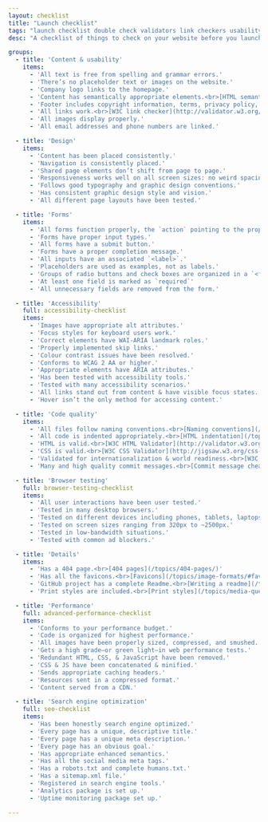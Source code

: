 ```yaml
---
layout: checklist
title: "Launch checklist"
tags: "launch checklist double check validators link checkers usability browser testing analytics monitoring"
desc: "A checklist of things to check on your website before you launch it, for Web Dev 4."

groups:
  - title: 'Content & usability'
    items:
      - 'All text is free from spelling and grammar errors.'
      - 'There’s no placeholder text or images on the website.'
      - 'Company logo links to the homepage.'
      - 'Content has semantically appropriate elements.<br>[HTML semantics](/topics/html-semantics/)'
      - 'Footer includes copyright information, terms, privacy policy, cookie notice, etc.'
      - 'All links work.<br>[W3C link checker](http://validator.w3.org/checklink), [Integrity](http://peacockmedia.co.uk/integrity/)'
      - 'All images display properly.'
      - 'All email addresses and phone numbers are linked.'

  - title: 'Design'
    items:
      - 'Content has been placed consistently.'
      - 'Navigation is consistently placed.'
      - 'Shared page elements don’t shift from page to page.'
      - 'Responsiveness works well on all screen sizes: no weird spacing issues, no overlapping text, etc.'
      - 'Follows good typography and graphic design conventions.'
      - 'Has consistent graphic design style and vision.'
      - 'All different page layouts have been tested.'

  - title: 'Forms'
    items:
      - 'All forms function properly, the `action` pointing to the proper location.'
      - 'Forms have proper input types.'
      - 'All forms have a submit button.'
      - 'Forms have a proper completion message.'
      - 'All inputs have an associated `<label>`.'
      - 'Placeholders are used as examples, not as labels.'
      - 'Groups of radio buttons and check boxes are organized in a `<fieldset>`'
      - 'At least one field is marked as `required`'
      - 'All unnecessary fields are removed from the form.'

  - title: 'Accessibility'
    full: accessibility-checklist
    items:
      - 'Images have appropriate alt attributes.'
      - 'Focus styles for keyboard users work.'
      - 'Correct elements have WAI-ARIA landmark roles.'
      - 'Properly implemented skip links.'
      - 'Colour contrast issues have been resolved.'
      - 'Conforms to WCAG 2 AA or higher.'
      - 'Appropriate elements have ARIA attributes.'
      - 'Has been tested with accessibility tools.'
      - 'Tested with many accessibility scenarios.'
      - 'All links stand out from content & have visible focus states.'
      - 'Hover isn’t the only method for accessing content.'

  - title: 'Code quality'
    items:
      - 'All files follow naming conventions.<br>[Naming conventions](/topics/naming-paths-cheat-sheet/)'
      - 'All code is indented appropriately.<br>[HTML indentation](/topics/html-indentation/), [CSS indentation](/topics/css-indentation)'
      - 'HTML is valid.<br>[W3C HTML Validator](http://validator.w3.org/)'
      - 'CSS is valid.<br>[W3C CSS Validator](http://jigsaw.w3.org/css-validator/), [CSS Lint](http://csslint.net/)'
      - 'Validated for internationalization & world readiness.<br>[W3C Internationalization Checker](https://validator.w3.org/i18n-checker/)'
      - 'Many and high quality commit messages.<br>[Commit message cheat sheet](http://localhost:4000/topics/commit-message-cheat-sheet/)'

  - title: 'Browser testing'
    full: browser-testing-checklist
    items:
      - 'All user interactions have been user tested.'
      - 'Tested in many desktop browsers.'
      - 'Tested on different devices including phones, tablets, laptops, desktops, and televisions.'
      - 'Tested on screen sizes ranging from 320px to ~2500px.'
      - 'Tested in low-bandwidth situations.'
      - 'Tested with common ad blockers.'

  - title: 'Details'
    items:
      - 'Has a 404 page.<br>[404 pages](/topics/404-pages/)'
      - 'Has all the favicons.<br>[Favicons](/topics/image-formats/#favicons)'
      - 'GitHub project has a complete Readme.<br>[Writing a readme](/topics/writing-a-readme/)'
      - 'Print styles are included.<br>[Print styles](/topics/media-queries/#print-styles)'

  - title: 'Performance'
    full: advanced-performance-checklist
    items:
      - 'Conforms to your performance budget.'
      - 'Code is organized for highest performance.'
      - 'All images have been properly sized, compressed, and smushed.'
      - 'Gets a high grade—or green light—in web performance tests.'
      - 'Redundant HTML, CSS, & JavaScript have been removed.'
      - 'CSS & JS have been concatenated & minified.'
      - 'Sends appropriate caching headers.'
      - 'Resources sent in a compressed format.'
      - 'Content served from a CDN.'

  - title: 'Search engine optimization'
    full: seo-checklist
    items:
      - 'Has been honestly search engine optimized.'
      - 'Every page has a unique, descriptive title.'
      - 'Every page has a unique meta description.'
      - 'Every page has an obvious goal.'
      - 'Has appropriate enhanced semantics.'
      - 'Has all the social media meta tags.'
      - 'Has a robots.txt and complete humans.txt.'
      - 'Has a sitemap.xml file.'
      - 'Registered in search engine tools.'
      - 'Analytics package is set up.'
      - 'Uptime monitoring package set up.'

---
```


